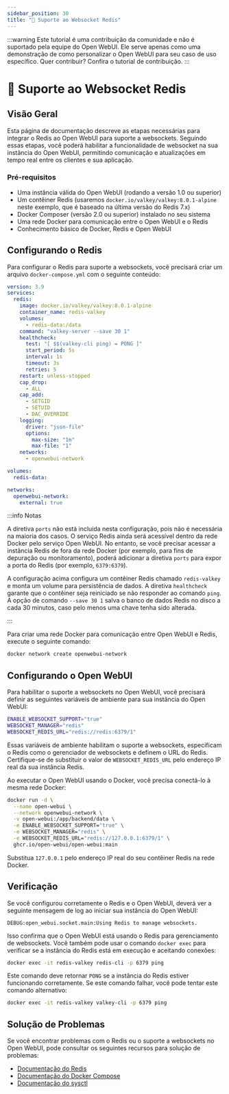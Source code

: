 ```yaml
---
sidebar_position: 30
title: "🔗 Suporte ao Websocket Redis"
---
```


:::warning
Este tutorial é uma contribuição da comunidade e não é suportado pela equipe do Open WebUI. Ele serve apenas como uma demonstração de como personalizar o Open WebUI para seu caso de uso específico. Quer contribuir? Confira o tutorial de contribuição.
:::

# 🔗 Suporte ao Websocket Redis

## Visão Geral

Esta página de documentação descreve as etapas necessárias para integrar o Redis ao Open WebUI para suporte a websockets. Seguindo essas etapas, você poderá habilitar a funcionalidade de websocket na sua instância do Open WebUI, permitindo comunicação e atualizações em tempo real entre os clientes e sua aplicação.

### Pré-requisitos

* Uma instância válida do Open WebUI (rodando a versão 1.0 ou superior)
* Um contêiner Redis (usaremos `docker.io/valkey/valkey:8.0.1-alpine` neste exemplo, que é baseado na última versão do Redis 7.x)
* Docker Composer (versão 2.0 ou superior) instalado no seu sistema
* Uma rede Docker para comunicação entre o Open WebUI e o Redis
* Conhecimento básico de Docker, Redis e Open WebUI

## Configurando o Redis

Para configurar o Redis para suporte a websockets, você precisará criar um arquivo `docker-compose.yml` com o seguinte conteúdo:

```yml
version: 3.9
services:
  redis:
    image: docker.io/valkey/valkey:8.0.1-alpine
    container_name: redis-valkey
    volumes:
      - redis-data:/data
    command: "valkey-server --save 30 1"
    healthcheck:
      test: "[ $$(valkey-cli ping) = PONG ]"
      start_period: 5s
      interval: 1s
      timeout: 3s
      retries: 5
    restart: unless-stopped
    cap_drop:
      - ALL
    cap_add:
      - SETGID
      - SETUID
      - DAC_OVERRIDE
    logging:
      driver: "json-file"
      options:
        max-size: "1m"
        max-file: "1"
    networks:
      - openwebui-network

volumes:
  redis-data:

networks:
  openwebui-network:
    external: true
```

:::info Notas

A diretiva `ports` não está incluída nesta configuração, pois não é necessária na maioria dos casos. O serviço Redis ainda será acessível dentro da rede Docker pelo serviço Open WebUI. No entanto, se você precisar acessar a instância Redis de fora da rede Docker (por exemplo, para fins de depuração ou monitoramento), poderá adicionar a diretiva `ports` para expor a porta do Redis (por exemplo, `6379:6379`).

A configuração acima configura um contêiner Redis chamado `redis-valkey` e monta um volume para persistência de dados. A diretiva `healthcheck` garante que o contêiner seja reiniciado se não responder ao comando `ping`. A opção de comando `--save 30 1` salva o banco de dados Redis no disco a cada 30 minutos, caso pelo menos uma chave tenha sido alterada.

:::

Para criar uma rede Docker para comunicação entre Open WebUI e Redis, execute o seguinte comando:

```bash
docker network create openwebui-network
```

## Configurando o Open WebUI

Para habilitar o suporte a websockets no Open WebUI, você precisará definir as seguintes variáveis de ambiente para sua instância do Open WebUI:

```bash
ENABLE_WEBSOCKET_SUPPORT="true"
WEBSOCKET_MANAGER="redis"
WEBSOCKET_REDIS_URL="redis://redis:6379/1"
```

Essas variáveis de ambiente habilitam o suporte a websockets, especificam o Redis como o gerenciador de websockets e definem o URL do Redis. Certifique-se de substituir o valor de `WEBSOCKET_REDIS_URL` pelo endereço IP real da sua instância Redis.

Ao executar o Open WebUI usando o Docker, você precisa conectá-lo à mesma rede Docker:

```bash
docker run -d \
  --name open-webui \
  --network openwebui-network \
  -v open-webui:/app/backend/data \
  -e ENABLE_WEBSOCKET_SUPPORT="true" \
  -e WEBSOCKET_MANAGER="redis" \
  -e WEBSOCKET_REDIS_URL="redis://127.0.0.1:6379/1" \
  ghcr.io/open-webui/open-webui:main
```

Substitua `127.0.0.1` pelo endereço IP real do seu contêiner Redis na rede Docker.

## Verificação

Se você configurou corretamente o Redis e o Open WebUI, deverá ver a seguinte mensagem de log ao iniciar sua instância do Open WebUI:

`DEBUG:open_webui.socket.main:Using Redis to manage websockets.`

Isso confirma que o Open WebUI está usando o Redis para gerenciamento de websockets. Você também pode usar o comando `docker exec` para verificar se a instância do Redis está em execução e aceitando conexões:

```bash
docker exec -it redis-valkey redis-cli -p 6379 ping
```

Este comando deve retornar `PONG` se a instância do Redis estiver funcionando corretamente. Se este comando falhar, você pode tentar este comando alternativo:

```bash
docker exec -it redis-valkey valkey-cli -p 6379 ping
```

## Solução de Problemas

Se você encontrar problemas com o Redis ou o suporte a websockets no Open WebUI, pode consultar os seguintes recursos para solução de problemas:

* [Documentação do Redis](https://redis.io/docs)
* [Documentação do Docker Compose](https://docs.docker.com/compose/overview/)
* [Documentação do sysctl](https://man7.org/linux/man-pages/man8/sysctl.8.html)
